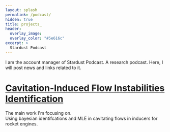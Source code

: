 ```yaml
---
layout: splash
permalink: /podcast/
hidden: true
title: projects_
header:
  overlay_image: 
  overlay_color: "#5e616c"
excerpt: >
  Stardust Podcast
---
```

I am the account manager of Stardust Podcast. A research podcast. 
Here, I will post news and links related to it.

# [Cavitation-Induced Flow Instabilities Identification](https://cr0stata.github.io/work1/)
The main work I'm focusing on.  
Using bayesian identifcations and MLE in cavitating flows in inducers for rocket engines.
